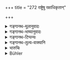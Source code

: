 +++
title = "272 राष्ट्रेषु रक्षाधिकृतान्"

+++

<details><summary>गङ्गानथ-मूलानुवादः</summary>

If those persons who are entrusted with the work of guarding the realm, and those vassals who have been ordered to assist, should remain neutral during the raids (against thieves), the king shall punish them speedily, like thieves.—(272)
</details>

<details><summary>गङ्गानथ-भाष्यानुवादः</summary>

**(verses 9.262-273)  
**

(No Bhāṣya.)
</details>

<details><summary>गङ्गानथ-टिप्पन्यः</summary>

This verse is quoted in *Aparārka* (p. 850);—in *Vivādaratnākara* (p. 341), which adds the following notes:—‘*Rāṣṭrādhikṛtān*’ *i.e*., inhabitants of the village;—‘*deśitān*’, deputed to guard the village;—‘*madhyasthān*’, those men who are looking on while people are being robbed by thieves and harassed;—all these the king shall punish like thieves;—in *Vyvahāra-Bālambhaṭṭī* (p. 991);—and in
*Vivādacintāmaṇi* (Calcutta, p. 93).
</details>

<details><summary>गङ्गानथ-तुल्य-वाक्यानि</summary>

*Nārada* (Theft: 15-18).—‘Those who are the governors in the
principality, and the neighbours called in to save life and property are reckoned as equal to thieves when they stand neutral during the attack (by robbers). He on whose ground a robbery has been committed must trace the thieves to the best of his power, or else he must make good what has been stolen, unless the foot-prints can be traced from that ground to another man’s ground; when the foot-prints cannot be traced any further, the neighbours, road-inspectors and governors of that region shall be made responsible for the loss. When a bouse has been plundered, the King shall cause the detectives, the guards and the inhabitants of that region to make good the loss, if the thief is not caught.’
</details>

<details><summary>भारुचिः</summary>

आत्ययिकेष्व् एतान् अननुधातताञ् चोरसंवादेन प्रमादाद् वा चोरवच् छिष्यात् । निमित्तभेदाच् चानुशासनभेदो विज्ञेयः ॥ ९.२७२ ॥
</details>

<details><summary>Bühler</summary>

272	Those who are appointed to guard provinces and his vassals who have been ordered (to help), he shall speedily punish like thieves, (if they remain) inactive in attacks (by robbers).
</details>
